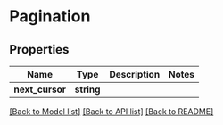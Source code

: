 # Pagination

## Properties
Name | Type | Description | Notes
------------ | ------------- | ------------- | -------------
**next_cursor** | **string** |  | 

[[Back to Model list]](../../README.md#documentation-for-models) [[Back to API list]](../../README.md#documentation-for-api-endpoints) [[Back to README]](../../README.md)

